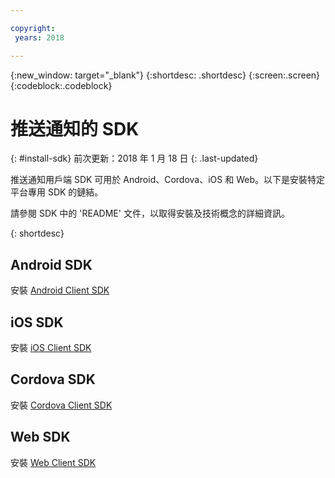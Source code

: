 ```yaml
---

copyright:
 years: 2018

---
```


{:new_window: target="_blank"}
{:shortdesc: .shortdesc}
{:screen:.screen}
{:codeblock:.codeblock}

# 推送通知的 SDK
{: #install-sdk}
前次更新：2018 年 1 月 18 日
{: .last-updated}

推送通知用戶端 SDK 可用於 Android、Cordova、iOS 和 Web。以下是安裝特定平台專用 SDK 的鏈結。

請參閱 SDK 中的 'README' 文件，以取得安裝及技術概念的詳細資訊。

{: shortdesc}

## Android SDK

   安裝 [Android Client SDK](https://github.com/ibm-bluemix-mobile-services/bms-clientsdk-android-push)


## iOS SDK

   安裝 [iOS Client SDK](https://github.com/ibm-bluemix-mobile-services/bms-clientsdk-swift-push)

## Cordova SDK

   安裝 [Cordova Client SDK](https://github.com/ibm-bluemix-mobile-services/bms-clientsdk-cordova-plugin-push)


## Web SDK

   安裝 [Web Client SDK](https://github.com/ibm-bluemix-mobile-services/bms-clientsdk-javascript-webpush)
